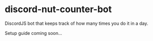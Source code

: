 # discord-nut-counter-bot

<p><a href = https://imgur.com/a/VPEX6Im></a></p>
DiscordJS bot that keeps track of how many times you do it in a day.

Setup guide coming soon...
